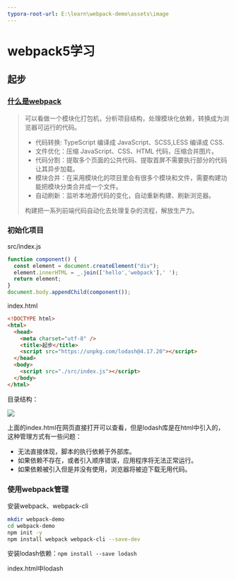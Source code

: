 ```yaml
---
typora-root-url: E:\learn\webpack-demo\assets\image
---
```


# webpack5学习

## 起步

###  [什么是webpack](https://juejin.cn/post/6844903588607557639)

> 可以看做一个模块化打包机，分析项目结构，处理模块化依赖，转换成为浏览器可运行的代码。
>
> - 代码转换: TypeScript 编译成 JavaScript、SCSS,LESS 编译成 CSS.
> - 文件优化：压缩 JavaScript、CSS、HTML 代码，压缩合并图片。
> - 代码分割：提取多个页面的公共代码、提取首屏不需要执行部分的代码让其异步加载。
> - 模块合并：在采用模块化的项目里会有很多个模块和文件，需要构建功能把模块分类合并成一个文件。
> - 自动刷新：监听本地源代码的变化，自动重新构建、刷新浏览器。
>
> 构建把一系列前端代码自动化去处理复杂的流程，解放生产力。

### 初始化项目

src/index.js

```javascript
function component() {
  const element = document.createElement("div");
  element.innerHTML = _.join(['hello','webpack'],' ');
  return element;
}
document.body.appendChild(component());
```

index.html

```html
<!DOCTYPE html>
<html>
  <head>
    <meta charset="utf-8" />
    <title>起步</title>
    <script src="https://unpkg.com/lodash@4.17.20"></script>
  </head>
  <body>
    <script src="./src/index.js"></script>
  </body>
</html>
```

目录结构：

![](/E:/learn/webpack-demo/assets/image/project-dir1.jpeg)

上面的index.html在网页直接打开可以查看，但是lodash库是在html中引入的，这种管理方式有一些问题：

- 无法直接体现，脚本的执行依赖于外部库。
- 如果依赖不存在，或者引入顺序错误，应用程序将无法正常运行。
- 如果依赖被引入但是并没有使用，浏览器将被迫下载无用代码。

### 使用webpack管理

安装webpack、webpack-cli

```bash
mkdir webpack-demo
cd webpack-demo
npm init -y
npm install webpack webpack-cli --save-dev
```

安装lodash依赖：`npm install --save lodash`

index.html中lodash<script>删除

```html
<!DOCTYPE html>
<html>
  <head>
    <meta charset="utf-8" />
    <title>起步</title>
  </head>
  <body>
    <script src="./src/index.js"></script>
  </body>
</html>
```

src/index.js中引入lodash

```javascript
import _ from "lodash";
function component() {
  const element = document.createElement("div");
  element.innerHTML = _.join(['hello','webpack'],' ');
  return element;
}
document.body.appendChild(component());
```

此时在浏览器中打开index.html会报错，因为无法执行引入的lodash库，因此需要使用webpack“转译”代码，以便能在浏览器中执行。

package.json添加scripts：`"build": "webpack"`

```json
{
  "name": "webpack-demo",
  "version": "1.0.0",
  "description": "",
  "scripts": {
    "build": "webpack",
  },
  "keywords": [],
  "author": "",
  "license": "ISC",
  "devDependencies": {
    "webpack": "^5.75.0",
    "webpack-cli": "^5.0.0",
  }
}

```

创建dist目录，将index.html放入，修改引入<script>的`./src/index.js`为`main.js`

终端运行`npm run build`打包，在dist中会生成main.js

![](/E:/learn/webpack-demo/assets/image/project-dir2.jpeg)

index.html打开可显示正常

### 使用配置文件

根目录下新建build/webpack.config.js

```javascript
const path = require('path');
module.exports = {
  entry: './src/index.js',
  output: {
    filename: 'main.js',
    path: path.resolve(__dirname, '../dist'),
  },
};
```

更改package.json的scripts，使用此配置文件：

```json
{
  "name": "webpack-demo",
  "version": "1.0.0",
  "description": "",
  "scripts": {
    "build": "webpack --config ./build/webpack.config.js"
  },
  "keywords": [],
  "author": "",
  "license": "ISC",
  "devDependencies": {
    "webpack": "^5.75.0",
    "webpack-cli": "^5.0.0"
  },
  "dependencies": {
    "lodash": "^4.17.21"
  }
}
```

项目目录：

![](/E:/learn/webpack-demo/assets/image/project-dir3.jpeg)

打包命令：`npm run build`

注意：package.json中如果有`type:module|commonjs`会报错，删除即可，因为在 package.json 中设置 `"type": "module"` 会强制 package.json 下的所有文件使用 ECMAScript 模块。 设置 `"type": "commonjs"` 将会强制使用 CommonJS 模块。



## 管理资源

### 加载CSS

为了让JavaScript模块中能引入css文件，需要安装css-loader和style-loader并配置webpack

```bash
npm install --save-dev style-loader css-loader
```

build/webpack.config.js

```javascript
module.exports = {
  entry: './src/index.js',
  output: {
    filename: 'main.js',
    path: path.resolve(__dirname, '../dist'),
  },
  module: {
    rules: [
      {
        test: /\.css$/i,
        use: ['style-loader','css-loader']
      }
    ]
  }
}
```

loader执行顺序从下至上，从右至左。即先执行css-loader，再执行style-loader，[loader概念](https://webpack.docschina.org/concepts/loaders/)

添加文件src/style.css

```css
body {
  color:red;
}
```

src/index.js中引入

```JavaScript
import _ from "lodash";
import "./style.css";
function component() {
  // ...省略
}
document.body.appendChild(component());
```

运行build命令：`npm run build`，在浏览器中打开dist/index.html，可以看到style.css的内容以<style>标签添加至html的<head>中。

![](/E:/learn/webpack-demo/assets/image/browser1.jpeg)

### 加载图像

为了引入图像，以使用内置的 [Asset Modules](https://webpack.docschina.org/guides/asset-modules/)，webpack配置如下：

```JavaScript
module.exports = {
   //...省略
  module: {
    rules: [
      //...省略
      {
        test: /\.(png|jpg|jpeg|svg|gif)$/i,
        type: 'asset/resource',
        //生成的输出文件配置
        generator: {
          filename: 'static/[hash][ext][query]',
        },
      }
    ]
  }
};
```

src/index.js引入图片

```javascript
import _ from "lodash";
import "./style.css";
import MyImage from "./background.jpg";
function component() {
  const element = document.createElement("div");
  element.innerHTML = _.join(['hello','webpack'],' ');
  const image = new Image();
  image.src = MyImage;
  element.appendChild(image);
  return element;
}

document.body.appendChild(component());
```

再次打包编译`npm run build`即可看到图片被插入到页面中

### 加载字体

build/webpack.config.js

```JavaScript
module.exports = {
   //...省略
  module: {
    rules: [
      //...省略
      {
        test: /\.(woff|woff2|eot|ttf|otf)$/i,
        type: 'asset/resource',
      }
    ]
  }
};
```

src/style.css

```css
@font-face {
  font-family: 'MyFont';
  src: url('./IndieFlower.ttf') format('ttf');
  font-weight: 600;
  font-style: normal;
}
body {
  color: red;
  font-family: MyFont;
}
img {
  width: 100px;
}
```

再次打包编译`npm run build`即可看到页面字体发生变化

其他资源模块加载参考[资源模块](https://webpack.docschina.org/guides/asset-modules/)、[加载数据](https://webpack.docschina.org/guides/asset-management/#loading-data)

### 加载JS

使用babel-loader，转移JavaScript文件，安装：`npm install --save-dev babel-loader @babel/core @babel/preset-env`

配置build/webpack.config.js：

```javascript
module.exports ={
    module: {
      rules: [
        {
          test: /\.m?js$/,
          exclude: /node_modules/,
          use: {
            loader: 'babel-loader',
            options: {
              presets: ['@babel/preset-env']
            }
          }
        }
      ]
}
}
```

### 加载Vue

1. **Vue2**

   安装vue2、vue-loader、vue-template-compiler：

   ```bash
   npm install --save-dev vue-loader@15 vue-template-compiler
   npm install --save vue@2
   ```

   下载的版本：vue^2.7.14， vue-loader^15.10.1， vue-template-compiler^2.7.14，

   修改build/webpack.config.js配置

   ```javascript
   const HtmlWebpackPlugin = require('html-webpack-plugin');
   const { VueLoaderPlugin } = require('vue-loader');
   module.exports={
     entry: {
       // index: './src/index.js',
       // Vue 入口
       main: './src/main.js',
     },
     //...
     modules: {
       rules: [
         //...
         {
           test: /\.vue$/,
           loader: 'vue-loader',
         },
       ]
     },
     plugins: [
       new HtmlWebpackPlugin({
         title: 'webpack demo',
         filename: 'index.html',
         template: './index.html', //默认根目录是项目根目录，而不是当前文件的目录
       }),
       new VueLoaderPlugin(),
     ],
   }
   ```

   src/main.js

   ```javascript
   import Vue from 'vue';
   import App from './App.vue';
   new Vue({ render: (h) => h(App) }).$mount('#app');
   ```

   App.vue

   ```vue
   <template>
     <div id="app">
       <div class="title">{{msg}}</div>
     </div>
   </template>
   
   <script>
   export default {
     name: 'app',
     data() {
       return {
         msg: 'Hello world',
       };
     },
   }
   </script>
   
   <style>
   #app {
     text-align: center;
     color: #2c3e50;
     margin-top: 60px;
   }
   .title {
     color: red;
   }
   </style>
   ```

   报错解决：

   1. Module build failed (from ./node_modules/vue-loader/dist/index.js): TypeError: Cannot read properties of undefined (reading 'styles')

      vue-loader版本和vue2.7不兼容，需要下载vue-loader@15

   2. TypeError: VueLoaderPlugin is not a constructor

      webpack配置引入VueLoaderPlugin改为：

      ```JavaScript
      const { VueLoaderPlugin } = require('vue-loader');
      ```

      旧的版本是：

      ```JavaScript
      const VueLoaderPlugin = require('vue-loader/lib/plugin')
      ```

   3. 使用mini-css-extract-plugin报错：

      ```bash
      ERROR in ./src/App.vue?vue&type=style&index=0&id=0153ebf0&prod&lang=css& 
      (...) 1:0
      Module parse failed: Unexpected token (1:0)
      File was processed with these loaders:
       * ./node_modules/sass-loader/dist/cjs.js
       * ./node_modules/vue-loader/lib/index.js
      You may need an additional loader to handle the result of these loaders. 
      > #app{text-align:center;color:#2c3e50;margin-top:60px}.title{color:red}
      ```

      css-loader4.x以上默认esModule为true，因此修改此配置为false即可：build/webpack.config.js

      ```javascript
      module.exports={
        module: {
            //...
            rules: [
              {
                test: /\.css$/i,
                use: [
                  { loader: 'style-loader', options: { esModule: false } },
                  { loader: 'css-loader', options: { esModule: false } },
                ],
              },
              //...
            ]
        }
      }
      ```

   4. 修改版本：

      ```json
      "css-loader": "^5.0.1",
      "style-loader": "^2.0.0",
      "mini-css-extract-plugin": "^1.3.3",
      ```

   4. vue文件中定义的样式未生效

      

      

2. **Vue3**

   





### 加载TypeScript

`npm install --save-dev typescript ts-loader`

修改目录结构，添加src/index.ts和tsconfog.json：

![](/E:/learn/webpack-demo/assets/image/project-dir5.jpeg)

src/index.ts

```javascript
import * as _ from 'lodash';
function component() {
  const element = document.createElement('div');
  element.innerHTML = _.join(['hello', 'webpack'], ' ');
  return element;
}
document.body.appendChild(component());
```

注：如果该文件报错*...“lodash.js” is not a module ts(2306)*，安装@types/lodash即可。`npm install --save-dev @types/lodash`

tsconfig.json

```json
{
  "compilerOptions": {
    "outDir": "./dist/",
    "noImplicitAny": true,
    "module": "es6",
    "target": "es5",
    "jsx": "react",
    "allowJs": true,
    "moduleResolution": "node"
  }
}
```

查看 [TypeScript 官方文档](https://www.typescriptlang.org/docs/handbook/tsconfig-json.html) 了解更多关于 `tsconfig.json` 的配置选项。

想要了解 webpack 配置的更多信息，请查看 [配置](https://webpack.docschina.org/concepts/configuration/) 概念。

build/webpack.config.js配置

```javascript
const path = require('path');

module.exports = {
  entry: '../src/index.ts',
  module: {
    rules: [
      {
        test: /\.tsx?$/,
        use: 'ts-loader',
        exclude: /node_modules/,
      },
    ],
  },
  resolve: {
    //指定extension之后可以不用在require或是import的时候加文件扩展名,会依次尝试添加扩展名进行匹配
    extensions: ['.tsx', '.ts', '.js'],
  },
  output: {
    filename: 'main.js',
    path: path.resolve(__dirname, '../dist'),
  },
};
```

**loader**：如果已使用babel-loader，可以使用@babel/preset-typescript

**source maps**：配置tsconfig.json的属性compilerOptions.sourceMap:true

**Client types**：你可以在 TypeScript 代码中使用 webpack 特定的特性，比如 [`import.meta.webpack`](https://webpack.docschina.org/api/module-variables/#importmetawebpack)。并且 webpack 也会为它们提供类型支持，只需要添加一个 TypeScript [`reference`](https://www.typescriptlang.org/docs/handbook/triple-slash-directives.html#-reference-types-) 声明：

```ts
/// <reference types="webpack/module" />
console.log(import.meta.webpack); // 没有上面的声明的话，TypeScript 会抛出一个错误
```

**使用第三方库**：使用第三方库时需要安装此库的类型声明文件。如使用lodash库则需要安装@types/lodash

**导入其他资源**：想要在ts中使用其他非代码资源(如图片、字体等)，需要告诉typescript推断导入资源的类型。

如在src/index.ts中导入jpg图片，则需要在项目中创建一个声明文件如custom.d.ts，为.jpg设置声明：

```typescript
declare module '*.jpg' {
  const content: any;
  export default content;
}
```





## 管理输出

在src中添加print.js文件

```JavaScript
export default function printMe() {
  console.log("I get called from print.js");
}
```

src/index.js修改为：

```JavaScript
import _ from "lodash";
import "./style.css";
import MyImage from "./background.jpg";
import printMe from "./print.js";
function component() {
  const element = document.createElement("div");
  element.innerHTML = _.join(['hello','webpack'],' ');
  const image = new Image();
  image.src = MyImage;
  element.appendChild(image);
  const btn = document.createElement('button');
  btn.innerHTML = 'Click me and check the console!';
  btn.onclick = printMe;
  element.appendChild(btn);
  return element;
}

document.body.appendChild(component());
```

如果输出文件名频繁修改，或者entry中文件不止一个的情况，上面的管理方式每次打包完都需要更新dist/index.html，不利于管理。webpack提供插件支持使这个过程更易管控。

### HtmlWebpackPlugin

安装插件：`npm install --save-dev html-webpack-plugin`，修改build/webpack.config.js

```javascript
const path = require('path');
const HtmlWebpackPlugin = require("html-webpack-plugin");
module.exports = {
  entry: {
    index: './src/index.js',
    print: './src/print.js',
  },
  output: {
    filename: '[name].bundle.js',
    path: path.resolve(__dirname, '../dist'),
  },
  //...省略
  plugins: [new HtmlWebpackPlugin({ title: '管理输出' })],
};

```

`npm run build`构建后可以看到dist中由插件生成的index.html

```html
<!DOCTYPE html>
<html>
  <head>
    <meta charset="utf-8">
    <title>管理输出</title>
    <meta name="viewport" content="width=device-width, initial-scale=1">
    <script defer src="index.bundle.js"></script>
    <script defer src="print.bundle.js"></script>
  </head>
  <body>
  </body>
</html>
```

### 清理dist

在每次构建前清理dist文件夹，否则之前生成的文件都会在文件夹中，显得相当杂乱。修改webpack配置：

```javascript
//...省略
module.exports = {
  //...省略
  output: {
    filename: '[name].bundle.js',
    path: path.resolve(__dirname, '../dist'),
    clean: true
  },
  //...省略
};
```

`npm run build`构建后可以看到dist中之前遗留的文件都被清理掉了，只有这次构建的结果。

### publicPath

用于指定应用程序中所有资源的基础路径。发送到 `output.path` 目录的每个文件，都将从 `output.publicPath` 位置引用。

```JavaScript
//...省略
module.exports = {
  //...省略
  output: {
    filename: '[name].bundle.js',
    path: path.resolve(__dirname, '../dist'),
    clean: true,
    publicPath: '../dist',
  },
  //...省略
};
```

### bundle输出分析

- [webpack-chart](https://alexkuz.github.io/webpack-chart/): webpack stats 可交互饼图。

- [webpack-visualizer](https://chrisbateman.github.io/webpack-visualizer/): 可视化并分析你的 bundle，检查哪些模块占用空间，哪些可能是重复使用的。

- [webpack-bundle-analyzer](https://github.com/webpack-contrib/webpack-bundle-analyzer)：一个 plugin 和 CLI 工具，它将 bundle 内容展示为一个便捷的、交互式、可缩放的树状图形式。

  `npm install --save-dev webpack-bundle-analyzer`，配置webpack.config.js：

  ```javascript
  const WebpackBundleAnalyzer = require('webpack-bundle-analyzer').BundleAnalyzerPlugin;
  module.exports={
      //...
      plugins: [
        //...
        new WebpackBundleAnalyzer({
          analyzerPort: 9999  //bundle analyzer的端口，默认8888
        }),
      ],
  }
  ```

  

- [webpack bundle optimize helper](https://webpack.jakoblind.no/optimize)：这个工具会分析你的 bundle，并提供可操作的改进措施，以减少 bundle 的大小。

- [bundle-stats](https://github.com/bundle-stats/bundle-stats)：生成一个 bundle 报告（bundle 大小、资源、模块），并比较不同构建之间的结果。

### [manifest](https://webpack.docschina.org/concepts/manifest)

待学习。。。



## 代码分离

> 主要有 2 种方式：
>
> - [分离业务代码和第三方库](https://link.zhihu.com/?target=https%3A//webpack.js.org/guides/code-splitting/%23resource-splitting-for-caching-and-parallel-loads)（ vendor ）
> - [按需加载](https://link.zhihu.com/?target=https%3A//webpack.js.org/guides/code-splitting/%23resource-splitting-for-caching-and-parallel-loads)（利用 [import()](https://link.zhihu.com/?target=https%3A//github.com/tc39/proposal-dynamic-import) 语法动态导入）
>
> 之所以把业务代码和第三方库代码分离出来，是因为产品经理的需求是源源不断的，因此业务代码更新频率大，相反第三方库代码更新迭代相对较慢且可以锁版本，所以可以充分利用浏览器的缓存来加载这些第三方库。
>
> 而按需加载的适用场景，比如说「访问某个路由的时候再去加载对应的组件」，用户不一定会访问所有的路由，所以没必要把所有路由对应的组件都先在开始的加载完；更典型的例子是「某些用户他们的权限只能访问某些页面」，所以没必要把他们没权限访问的页面的代码也加载。
>
> 参考：[Webpack 大法之 Code Splitting](https://zhuanlan.zhihu.com/p/26710831)

将代码分离到不同的bundle中，然后可以按需加载或并行加载这些文件。

### 问题引入

添加src/another-module.js如下

```javascript
import _ from "lodash";
console.log(_.join(["another","module","loaded!"]," "));
```

build/webpack.config.js修改entry：

```JavaScript
module.exports = {
  entry: {
    index: './src/index.js',
    another: './src/another-bundle.js',
    print: './src/print.js',
  },
  output: {
    filename: '[name].bundle.js',
    path: path.resolve(__dirname, '../dist'),
    clean: true,
  },
  // ...省略
}
```

构建结果：

![](/E:/learn/webpack-demo/assets/image/terminal1.jpeg)

bundle-analyzer分析结果：

![](/E:/learn/webpack-demo/assets/image/bundle1.jpeg)

可以看到another-bundle.js和index.js都引入了lodash，按之前的配置构建后的两个bundle重复引入了lodash。

### 防止重复

1. **入口依赖**（不建议使用）

   配置dependOn选项，在多个chunk中共享模块：

   ```JavaScript
   module.exports = {
     mode: 'development',
     entry: {
       index: {
           import: './src/index.js',
           dependOn: 'shared',
       },
       another: {
           import: './src/another-bundle.js',
           depemdOn: 'shared'
       },
       print: './src/print.js',
       shared: 'lodash',
     },
     output: {
       filename: '[name].bundle.js',
       path: path.resolve(__dirname, '../dist'),
       clean: true,
     },
     // ...省略
   }
   ```

   如图，index.bundle.js和another.bundle.js的公共资源被打包到shared.bundle.js中。![](/E:/learn/webpack-demo/assets/image/terminal2.jpeg)

   这种方法配置虽然可行，但是每次有新的重复引入的模块都需要修改配置，确定每个入口文件是否有公共模块并提取出来，比较麻烦。

2. **使用插件SplitChunksPlugin**

   该插件可以将公共的依赖模块提取到已有入口chunk中或提取到一个新的chunk。配置optimization.splitcChunks，如下：

   ```javascript
   module.exports = {
     mode: 'development',
     entry: {
       index: './src/index.js',
       another: './src/another-bundle.js',
     },
     optimization: {
       runtimeChunk: 'single',
       splitChunks: {
         chunks: 'all', //创建一个vendors chunk,包括整个应用程序中的node_modules的所有代码，引用次数>-2次就会被打包到同一个vendor中，否则会分开
       }
     },
   }
   ```

   构建结果如下，可以看到和上一个方法效果差不多：

   ![](/E:/learn/webpack-demo/assets/image/terminal3.jpeg)

   bundle-analyzer分析结果：

   ![](/E:/learn/webpack-demo/assets/image/bundle2.jpeg)

   splitChunks默认配置：

   ```JavaScript
   module.exports = {
     //...
     optimization: {
       splitChunks: {
         chunks: 'async', 
         minSize: 20000, // 生成 chunk 的最小体积
         minRemainingSize: 0,
         minChunks: 1,
         maxAsyncRequests: 30,
         maxInitialRequests: 30,
         enforceSizeThreshold: 50000,
         cacheGroups: {
           // node_modules中的引用模块都会被打包到一个默认的vendors bundle
           defaultVendors: {
             test: /[\\/]node_modules[\\/]/,
             priority: -10,
             reuseExistingChunk: true,
           },
           // 被引用大于2次的模块都会被打包到commons bundle
           default: {
             minChunks: 2,
             priority: -20,
             reuseExistingChunk: true,
           },
         },
       },
     },
   };
   ```

### 动态导入

当涉及动态代码拆分时，可以使用import()语法动态导入，或webpack的遗留功能require.ensure

例如将src/index.js改为动态导入lodash

```JavaScript
function component() {
  return import('lodash').then(({ default: _ }) => {
    const element = document.createElement('div');
    element.innerHTML = _.join(['hello', 'webpack'], ' ');
    return element;
  });
}
component().then((comp)=>document.body.appendChild(comp));
```

此时lodash引入的库会在自动分离到单独的bundle中：

![](/E:/learn/webpack-demo/assets/image/terminal4.jpeg)

### 懒加载

上面的动态导入在加载页面的lodash就会请求它，实际上并不会让性能更好

应该在模块被使用的时候再请求该模块。以print.js模块为例，修改src/index.js的btn.onclick事件，在点击的时候再加载该模块：

```JavaScript
function component(){
//...
  btn.onclick = () =>
    import(/* webpackChunkName: "print" */ './print.js').then((module) => {
      print = module.default;
      print();
    });
}
document.body.appendChild(component());
```

`npm run build `后浏览器打开dist/index.html，可以看到页面加载时并没有请求print.js

![](/E:/learn/webpack-demo/assets/image/browser2.jpeg)

点击button后才会请求：

![](/E:/learn/webpack-demo/assets/image/browser3.jpeg)

**框架懒加载**

- React: [Code Splitting and Lazy Loading](https://reactjs.org/docs/code-splitting.html)
- Vue: [Dynamic Imports in Vue.js for better performance](https://vuedose.tips/tips/dynamic-imports-in-vue-js-for-better-performance/)
- Angular: [Lazy Loading route configuration](https://angular.io/guide/router#milestone-6-asynchronous-routing) and [AngularJS + webpack = lazyLoad](https://medium.com/@var_bin/angularjs-webpack-lazyload-bb7977f390dd)

### preload/prefetch

- prefetch(预获取)：其他导航中可能用到的资源；在父 chunk 加载**结束后**开始加载
- preload(预加载)：当前导航中可能用到的资源；在父 chunk 加载时，以**并行**方式开始加载

导入时添加`/* webpackPrefetch: true */ `或`/* webpackPreload: true */ `即可。如：

```JavaScript
import(/* webpackPrefetch: true */ './path/to/LoginModal.js');
```

这会生成 `<link rel="prefetch" href="login-modal-chunk.js">` 并追加到页面头部，指示着浏览器在闲置时间预取 `login-modal-chunk.js` 文件。



## 缓存配置

通过浏览器访问部署在服务器上的dist目录中的资源时，由于获取资源比较耗时，因此浏览器会使用缓存以降低网络流量，使网站二次加载时更快。但如果部署新版本时不更改资源名，则浏览器会使用缓存版本，不会获取新的文件。因此需要确保文件内容变化后，webpack编译生成的文件名也有变化，以获取新的资源。

### 输出文件的文件名

替换output.filename定义输出文件的名称。

```javascript
module.exports = {
    //...省略
    output: {
        filename: '[name].[contenthash].js',
        path: path.resolve(__dirname, '../dist'),
        clean: true,
    },
}
```

如下图可看到输出文件的名称都是文件内容的hash映射。如果文件未修改，再次构建文件名会保持不变（实际情况不一定...）![](/E:/learn/webpack-demo/assets/image/terminal5.jpeg)

### 模块标识符

当文件解析顺序发生变化时，module.id也会变，因此文件内容未改变的文件构建结果的hash可能也会发生变化。

解决方法：配置`optimization.moduleIds:'deterministic'`

### 提取引导模块

将runtime代码拆分为单独的chunk：设置`optimization.runtimeChunk:'single'`，前面已设置过。



## 环境变量 env

使用webpack命令行环境配置参数--env可传入任意环境变量：

package.json中修改scripts.build：

```javascript
"scripts": {
    "build": "webpack --env goal=local --env production --config ./build/webpack.config.js",
  },
```

若要在webpack配置中使用env变量，则需修改webpack.config.js的module.exports为一个函数：

```JavaScript
const path = require('path');
const HtmlWebpackPlugin = require('html-webpack-plugin');
module.exports = (env) => {
  console.log('goal', env.goal);
  console.log('production', env.production);
  return {
    mode: 'development',
    entry: {
      index: './src/index.js',
    },
    //...省略
  };
};

```

`npm run build`输出结果：![](/E:/learn/webpack-demo/assets/image/terminal7.jpeg)



## 开发环境

开发环境中，需要source map、一个有live reloading(实时重加载)或hot replacement(热模块替换)能力的localhost server。

通常在配置中添加`mode: 'development'`设置为开发环境

### source map

当webpack打包源码时，可能难以追踪error在源码中的位置。例如，修改src/print.js，生成一个错误：

```JavaScript
export default function printMe() {
  cosole.log("I get called from print.js");   //cosole名称错误
}
```

如图错误位置不明确

![](/E:/learn/webpack-demo/assets/image/log2.jpeg)

为了更容易追踪error和warning，JavaScript提供了source maps功能，可将编译后的代码映射回源码。

使用source-map`devtool: 'inline-source-map'`，如图可对应到源码print.js文件的第2行

![](/E:/learn/webpack-demo/assets/image/log1.jpeg)

source map相当耗资源，不建议在生产环境使用。

### watch模式

package.json中添加scripts：`"watch": "webpack --watch --config ./build/webpack.config.js"`，执行`npm run watch`可以看到webpack自动重新编译修改后的模块，但浏览器中仍需要刷新。

### webpack-dev-server

每次编译代码都需要手动`npm run build`会很麻烦，webpack-dev-server插件可以在每次文件变化时自动构建更新。

安装：`npm install --save-dev webpack-dev-server`，配置：

```javascript
//...省略
module.exports = {
  //...省略
  mode: 'development',
  devtool: 'inline-source-map',
  devServer: {
    static: './dist',
    open: true
  },
  optimization: {
    runtimeChunk: 'single'
  },
 //...省略
};

```

package.json中新增`"start": "webpack serve --config ./build/webpack.config.js"`；运行`npm start`

### 热模块更新

可以在运行时更新所有类型的模块，而无需完全刷新。配置build/webpack.config.js的devServer.hot选项即可开启：

```javascript
//...
module.exports = {
    //...
    devServer: {
      static: './dist',
      open: true,
      hot: true,
    },
	//...
};

```



## 生产环境

生产环境关注压缩bundle、更轻量的source map、资源优化等，以改善加载时间。通常不同环境编写独立的webpack配置。

通常在配置中添加`mode: 'production'`设置为生产环境

### 配置

开发环境和生产环境大部分配置相同，为遵循DRY原则，保留一个common配置，使用webpack-merge合并配置。

安装配置合并工具：`npm install --save-dev webpack-merge`

在build文件夹中新建webpack.commom.js、webpack.dev.js、webpack.prod.js

![](/E:/learn/webpack-demo/assets/image/project-dir4.jpeg)

build/webpack.common.js

```javascript
const path = require("path");
const HtmlWebpackPlugin = require("html-webpack-plugin");
module.exports = {
  entry: {
    index: './src/index.js',
  },
  output: {
    filename: '[name].bundle.js',
    path: path.resolve(__dirname, '../dist'),
    clean: true,
  },
  //...
  plugins: [
    new HtmlWebpackPlugin({
      title:'production',
    })
  ]
}
```

build/webpack.dev.js

```javascript
const {merge} = require('webpack-merge');
const common = require("./webpack.common.js");
module.exports = merge(common, {
  mode: 'development',
  devtool: 'inline-source-map',
  devServer: {
    static: '../dist',
    hot: true,
    open: true,
  }
})
```

build/webpack.prod.js

```javascript
const { merge } = require("webpack-merge");
const common = require("./webpack.common.js");

module.exports = merge(common,{
  mode: 'production',
})
```

package.json

```json
{
  "name": "webpack-demo",
  "scripts": {
     "build": "webpack --env goal=local --env production --config ./build/webpack.prod.js",
     "start": "webpack serve --config ./build/webpack.dev.js"
  },
  //...
}
```

### 指定NODE_ENV

使用DefinePlugin设置process.env.NODE_ENV的值，如下为build/webpack.prod.js

```javascript
const { merge } = require('webpack-merge');
const common = require('./webpack.common.js');
const webpack = require('webpack');

module.exports = merge(common, {
  mode: 'development',
  devtool: 'inline-source-map',
  devServer: {
    static: '../dist',
    hot: true,
    open: true,
  },
  plugins: [
    new webpack.DefinePlugin({
      'process.env': { NODE_ENV: '"development"' }, //注意：值带引号"development"
    }),
  ],
});
console.log(process.env.NODE_ENV); //"development"
```

### 压缩CSS

> 本插件会将 CSS 提取到单独的文件中，为每个包含 CSS 的 JS 文件创建一个 CSS 文件，并且支持 CSS 和 SourceMaps 的按需加载。
>
> 参考[mini-css-extract-plugin](https://webpack.docschina.org/plugins/mini-css-extract-plugin/#minimizing-for-production)

安装`mini-css-extract-plugin`分离css：`npm install --save-dev mini-css-extract-plugin`

安装`css-minimizer-webpack-plugin`压缩输出文件：`npm install --save-dev css-minimizer-webpack-plugin`

配置build/webpack.prod.js

```javascript
//...
const MiniCssExtractPlugin = require("mini-css-extract-plugin");
const CssMinimizerPlugin = require("css-minimizer-webpack-plugin");
module.exports = {
  //...
  optimization:{
    minimizer: [
      //...
      new CssMinimizerPlugin(),
    ],
  }
  plugins: [
    //...
    new MiniCssExtractPlugin({
      filename: 'css/[name].[contenthash].css',
      chunkFilename: 'css/[id].[contenthash].css',
      ignoreOrder: true,
    })
  ],
  module: {
    rules: [
      {
        test: /\.css$/i,
        use: [MiniCssExtractPlugin.loader, "css-loader"],
      },
    ],
  },
}
```

**示例**：新增src/style2.css，修改src/index.js引入style2.css

```javascript
// src/style2.css
.hello {
  background-color: black;
}

// src/index.js
import './style.css';
import './style2.css';![project-dir6](/E:/learn/webpack-demo/assets/image/project-dir6.jpeg)
function component() {
  const element = document.createElement('div');
  element.classList.add('hello');
  element.innerHTML = join(['hello', 'webpack'], ' ');
  const btn = document.createElement('button');
  btn.innerHTML = 'Click me and check the console!';
  btn.onclick = printMe();
  element.appendChild(btn);
  return element;
}
document.body.appendChild(component());
```

`npm run build`构建后，可以看到打包后src/index.js里引入的两个css文件被合并在css/index.[hash].css里，且代码被压缩：

![](/E:/learn/webpack-demo/assets/image/project-dir6.jpeg)

![](/E:/learn/webpack-demo/assets/image/code3.jpeg)

### 压缩JS

生产环境默认使用TerserWebpackPlugin，安装：`npm install terser-webpack-plugin --save-dev`，配置build/webpack.prod.js：

```javascript
//...
const TerserPlugin = require("terser-webpack-plugin");
module.exports = {
  optimization: {
     minimizer: [new TerserPlugin
       {
          test: /\.js(\?.*)?$/i, //匹配需要压缩的文件类型
          include: /\/src/,   //匹配参与压缩的文件
          parallel: true, // 多进程并发运行以提高构建速度，强烈建议添加此配置
          minify: TerserPlugin.uglifyJsMinify, // 类型为function，可自定义压缩函数，此处使用ugligy-js压缩
          extractComments: false, // 删除注释
          terserOptions: {
            format: {
              comments: false,
            },
          }
        },
      )],
   },
   //...
}
```

splitChunks

dllplugin



## 构建性能

### 通用环境

1. loader

   将loader应用于最少数量的必要模块，使用include字段，仅将loader应用在实际需要将其转换的模块：

```JavaScript
const path = require('path');
module.exports = {
  //...
  module: {
    rules: [
      {
        test: /\.js$/,
        include: path.resolve(__dirname, 'src'),
        loader: 'babel-loader',
      },
    ],
  },
```

2. 引导(bootstrap)

   每个额外的 loader/plugin 都有其启动时间。尽量少地使用工具。

3. 解析

   以下步骤可以提高解析速度：

   - 减少 `resolve.modules`, `resolve.extensions`, `resolve.mainFiles`, `resolve.descriptionFiles` 中条目数量，因为他们会增加文件系统调用的次数。
   - 如果你不使用 symlinks（例如 `npm link` 或者 `yarn link`），可以设置 `resolve.symlinks: false`。
   - 如果你使用自定义 resolve plugin 规则，并且没有指定 context 上下文，可以设置 `resolve.cacheWithContext: false`。

4. dll

   使用 `DllPlugin` 为更改不频繁的代码生成单独的编译结果。这可以提高应用程序的编译速度，尽管它增加了构建过程的复杂度。

5. 小即是快(smaller = faster)

   减少编译结果的整体大小，以提高构建性能。尽量保持 chunk 体积小。

   - 使用数量更少/体积更小的 library。
   - 在多页面应用程序中使用 `SplitChunksPlugin`。
   - 在多页面应用程序中使用 `SplitChunksPlugin `，并开启 `async` 模式。
   - 移除未引用代码。
   - 只编译你当前正在开发的那些代码。

6. worker 池(worker pool)

   `thread-loader` 可以将非常消耗资源的 loader 分流给一个 worker pool。

7. 持久化缓存

   在 webpack 配置中使用 [`cache`](https://webpack.docschina.org/configuration/cache) 选项。使用 `package.json` 中的 `"postinstall"` 清除缓存目录。

### 开发环境

1. 增量编译

   使用 webpack 的 watch mode(监听模式)。而不使用其他工具来 watch 文件和调用 webpack 。内置的 watch mode 会记录时间戳并将此信息传递给 compilation 以使缓存失效。

   在某些配置环境中，watch mode 会回退到 poll mode(轮询模式)。监听许多文件会导致 CPU 大量负载。在这些情况下，可以使用 `watchOptions.poll` 来增加轮询的间隔时间。

2. 在内存中编译

   下面几个工具通过在内存中（而不是写入磁盘）编译和 serve 资源来提高性能：

   - `webpack-dev-server`
   - `webpack-hot-middleware`
   - `webpack-dev-middleware`

3.  stats.toJson 加速

   webpack 4 默认使用 `stats.toJson()` 输出大量数据。除非在增量步骤中做必要的统计，否则请避免获取 `stats` 对象的部分内容。`webpack-dev-server` 在 v3.1.3 以后的版本，包含一个重要的性能修复，即最小化每个增量构建步骤中，从 `stats` 对象获取的数据量。

4. 避免在生产环境下才会用到的工具

   某些 utility, plugin 和 loader 都只用于生产环境。例如，在开发环境下使用 `TerserPlugin` 来 minify(压缩) 和 mangle(混淆破坏) 代码是没有意义的。通常在开发环境下，应该排除以下这些工具：

   - `TerserPlugin`
   - `[fullhash]`/`[chunkhash]`/`[contenthash]`
   - `AggressiveSplittingPlugin`
   - `AggressiveMergingPlugin`
   - `ModuleConcatenationPlugin`

5. 最小化 entry chunk

   Webpack 只会在文件系统中输出已经更新的 chunk。某些配置选项（HMR, `output.chunkFilename` 的 `[name]`/`[chunkhash]/[contenthash]`，`[fullhash]`）来说，除了对已经更新的 chunk 无效之外，对于 entry chunk 也不会生效。

   确保在生成 entry chunk 时，尽量减少其体积以提高性能。下面的配置为运行时代码创建了一个额外的 chunk，所以它的生成代价较低：

```js
module.exports = {
  // ...
  optimization: {
    runtimeChunk: true,
  },
};
```

6. 输出结果不携带路径信息

   Webpack 会在输出的 bundle 中生成路径信息。然而，在打包数千个模块的项目中，这会导致造成垃圾回收性能压力。在 `options.output.pathinfo` 设置中关闭：

```js
module.exports = {
  // ...
  output: {
    pathinfo: false,
  },
};
```

7. TypeScript loader

   你可以为 loader 传入 `transpileOnly` 选项，以缩短使用 `ts-loader` 时的构建时间。使用此选项，会关闭类型检查。如果要再次开启类型检查，请使用 [`ForkTsCheckerWebpackPlugin`](https://www.npmjs.com/package/fork-ts-checker-webpack-plugin)。使用此插件会将检查过程移至单独的进程，可以加快 TypeScript 的类型检查和 ESLint 插入的速度。

```js
module.exports = {
  // ...
  test: /\.tsx?$/,
  use: [
    {
      loader: 'ts-loader',
      options: {
        transpileOnly: true,
      },
    },
  ],
};
```

### 工具相关

1. Babel
   - 最小化项目中的 preset/plugin 数量。

2. TypeScript
   - 在单独的进程中使用 `fork-ts-checker-webpack-plugin` 进行类型检查。
   - 配置 loader 跳过类型检查。
   - 使用 `ts-loader` 时，设置 `happyPackMode: true` / `transpileOnly: true`。

3. Sass
   - `node-sass` 中有个来自 Node.js 线程池的阻塞线程的 bug。 当使用 `thread-loader` 时，需要设置 `workerParallelJobs: 2`。



## Tree Shaking

用于移除JavaScript上下文中未引用代码，依赖于es6模块语法的静态结构特性。

通过package.json中`sideEffects`属性标记，向compiler表明哪些文件是有副作用的，无法做tree shaking，属性中未包含的文件即表明为"pure"，可以安全删除。

pure函数：相同的输入，永远会得到相同的输出，且没有副作用(side effect)

side effect：指函数的执行会改变其他影响全局的变量？

例如slice即为纯函数，splice则是有副作用的函数：

```javascript
let xs = [1,2,3,4,5];
// slice函数的执行仅受传入的参数影响，不会改变xs的值
xs.slice(0,3);
// splice函数执行后，xs变为[1,2,3]
xs.splice(0,3);
```

更多介绍参考：[纯函数的好处](https://llh911001.gitbooks.io/mostly-adequate-guide-chinese/content/ch3.html)

添加src/math.js

```javascript
export function square(x) {
  return x * x;
}
export function cube(x) {
  return x * x * x;
}
```

修改src/index.js，添加下面这一行

```javascript
import { cube } from './math.js';
//...

```

build/webpack.config.js

```javascript
const path = require('path');
module.exports={
	entry: {
      index: './src/index.js',
    },
    output: {
      filename: '[name].bundle.js',
      path: path.resolve(__dirname, '../dist'),
      clean: true,
    },
    //...
}
```

`npm run build`查看dist/index.bundle.js：

![](/E:/learn/webpack-demo/assets/image/code2.jpeg)

修改package.json，math.js未被包含在内，即表示它是“pure”模块：

```json
"sideEffects": ["./src/index.js","*.css"],
```

`npm run build`查看dist/index.bundle.js，可以看到编译后的结果里不包含square和cube函数。

如果src/index.js中使用了math模块中某个函数，则仍会导入了所有函数。。。貌似并没有完全解决问题？

![](/E:/learn/webpack-demo/assets/image/code1.jpeg)

[shimming预置依赖](https://cloud.tencent.com/developer/article/1602726)



## Web Workers

待学习。。。



## PWA

待学习。。。



## 创建并打包[library](https://webpack.docschina.org/guides/author-libraries/)

待学习。。。

## 

参考：
https://webpack.docschina.org/guides/getting-started/